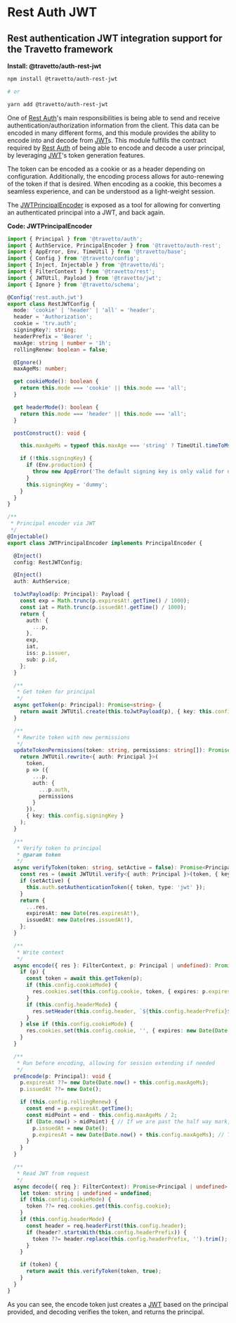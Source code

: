 <!-- This file was generated by @travetto/doc and should not be modified directly -->
<!-- Please modify https://github.com/travetto/travetto/tree/main/module/auth-rest-jwt/DOC.tsx and execute "npx trv doc" to rebuild -->
# Rest Auth JWT

## Rest authentication JWT integration support for the Travetto framework

**Install: @travetto/auth-rest-jwt**
```bash
npm install @travetto/auth-rest-jwt

# or

yarn add @travetto/auth-rest-jwt
```

One of [Rest Auth](https://github.com/travetto/travetto/tree/main/module/auth-rest#readme "Rest authentication integration support for the Travetto framework")'s main responsibilities is being able to send and receive authentication/authorization information from the client.  This data can be encoded in many different forms, and this module provides the ability to encode into and decode from [JWT](https://jwt.io/)s. This module fulfills the contract required by [Rest Auth](https://github.com/travetto/travetto/tree/main/module/auth-rest#readme "Rest authentication integration support for the Travetto framework") of being able to encode and decode a user principal, by leveraging [JWT](https://github.com/travetto/travetto/tree/main/module/jwt#readme "JSON Web Token implementation")'s token generation features. 

The token can be encoded as a cookie or as a header depending on configuration.  Additionally, the encoding process allows for auto-renewing of the token if that is desired.  When encoding as a cookie, this becomes a seamless experience, and can be understood as a light-weight session. 

The [JWTPrincipalEncoder](https://github.com/travetto/travetto/tree/main/module/auth-rest-jwt/src/principal-encoder.ts#L48) is exposed as a tool for allowing for converting an authenticated principal into a JWT, and back again.

**Code: JWTPrincipalEncoder**
```typescript
import { Principal } from '@travetto/auth';
import { AuthService, PrincipalEncoder } from '@travetto/auth-rest';
import { AppError, Env, TimeUtil } from '@travetto/base';
import { Config } from '@travetto/config';
import { Inject, Injectable } from '@travetto/di';
import { FilterContext } from '@travetto/rest';
import { JWTUtil, Payload } from '@travetto/jwt';
import { Ignore } from '@travetto/schema';

@Config('rest.auth.jwt')
export class RestJWTConfig {
  mode: 'cookie' | 'header' | 'all' = 'header';
  header = 'Authorization';
  cookie = 'trv.auth';
  signingKey?: string;
  headerPrefix = 'Bearer ';
  maxAge: string | number = '1h';
  rollingRenew: boolean = false;

  @Ignore()
  maxAgeMs: number;

  get cookieMode(): boolean {
    return this.mode === 'cookie' || this.mode === 'all';
  }

  get headerMode(): boolean {
    return this.mode === 'header' || this.mode === 'all';
  }

  postConstruct(): void {

    this.maxAgeMs = typeof this.maxAge === 'string' ? TimeUtil.timeToMs(this.maxAge as '1y') : this.maxAge;

    if (!this.signingKey) {
      if (Env.production) {
        throw new AppError('The default signing key is only valid for development use, please specify a config value at rest.auth.jwt.signingKey');
      }
      this.signingKey = 'dummy';
    }
  }
}

/**
 * Principal encoder via JWT
 */
@Injectable()
export class JWTPrincipalEncoder implements PrincipalEncoder {

  @Inject()
  config: RestJWTConfig;

  @Inject()
  auth: AuthService;

  toJwtPayload(p: Principal): Payload {
    const exp = Math.trunc(p.expiresAt!.getTime() / 1000);
    const iat = Math.trunc(p.issuedAt!.getTime() / 1000);
    return {
      auth: {
        ...p,
      },
      exp,
      iat,
      iss: p.issuer,
      sub: p.id,
    };
  }

  /**
   * Get token for principal
   */
  async getToken(p: Principal): Promise<string> {
    return await JWTUtil.create(this.toJwtPayload(p), { key: this.config.signingKey });
  }

  /**
   * Rewrite token with new permissions
   */
  updateTokenPermissions(token: string, permissions: string[]): Promise<string> {
    return JWTUtil.rewrite<{ auth: Principal }>(
      token,
      p => ({
        ...p,
        auth: {
          ...p.auth,
          permissions
        }
      }),
      { key: this.config.signingKey }
    );
  }

  /**
   * Verify token to principal
   * @param token
   */
  async verifyToken(token: string, setActive = false): Promise<Principal> {
    const res = (await JWTUtil.verify<{ auth: Principal }>(token, { key: this.config.signingKey })).auth;
    if (setActive) {
      this.auth.setAuthenticationToken({ token, type: 'jwt' });
    }
    return {
      ...res,
      expiresAt: new Date(res.expiresAt!),
      issuedAt: new Date(res.issuedAt!),
    };
  }

  /**
   * Write context
   */
  async encode({ res }: FilterContext, p: Principal | undefined): Promise<void> {
    if (p) {
      const token = await this.getToken(p);
      if (this.config.cookieMode) {
        res.cookies.set(this.config.cookie, token, { expires: p.expiresAt });
      }
      if (this.config.headerMode) {
        res.setHeader(this.config.header, `${this.config.headerPrefix}${token}`);
      }
    } else if (this.config.cookieMode) {
      res.cookies.set(this.config.cookie, '', { expires: new Date(Date.now() - 1000 * 60 * 60) }); // Clear out cookie
    }
  }

  /**
   * Run before encoding, allowing for session extending if needed
   */
  preEncode(p: Principal): void {
    p.expiresAt ??= new Date(Date.now() + this.config.maxAgeMs);
    p.issuedAt ??= new Date();

    if (this.config.rollingRenew) {
      const end = p.expiresAt.getTime();
      const midPoint = end - this.config.maxAgeMs / 2;
      if (Date.now() > midPoint) { // If we are past the half way mark, renew the token
        p.issuedAt = new Date();
        p.expiresAt = new Date(Date.now() + this.config.maxAgeMs); // This will trigger a re-send
      }
    }
  }

  /**
   * Read JWT from request
   */
  async decode({ req }: FilterContext): Promise<Principal | undefined> {
    let token: string | undefined = undefined;
    if (this.config.cookieMode) {
      token ??= req.cookies.get(this.config.cookie);
    }
    if (this.config.headerMode) {
      const header = req.headerFirst(this.config.header);
      if (header?.startsWith(this.config.headerPrefix)) {
        token ??= header.replace(this.config.headerPrefix, '').trim();
      }
    }

    if (token) {
      return await this.verifyToken(token, true);
    }
  }
}
```

As you can see, the encode token just creates a [JWT](https://jwt.io/) based on the principal provided, and decoding verifies the token, and returns the principal.
